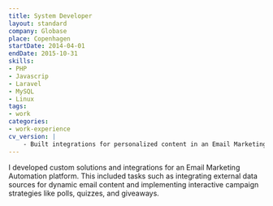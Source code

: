 ```yaml
---
title: System Developer
layout: standard
company: Globase
place: Copenhagen
startDate: 2014-04-01
endDate: 2015-10-31
skills:
- PHP
- Javascrip
- Laravel
- MySQL
- Linux
tags:
- work
categories:
- work-experience
cv_version: |
    - Built integrations for personalized content in an Email Marketing platform
---
```


I developed custom solutions and integrations for an Email Marketing Automation platform. This included tasks such as integrating external data sources for dynamic email content and implementing interactive campaign strategies like polls, quizzes, and giveaways.
